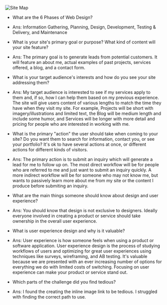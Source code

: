 ![Site Map](/imgs/site-map.png)

* What are the 6 Phases of Web Design?
* Ans: Information Gathering, Planning, Design, Development, Testing & Delivery, and Maintenance

* What is your site's primary goal or purpose? What kind of content will your site feature?
* Ans: The primary goal is to generate leads from potential customers. It will feature an about me, actual examples of past projects, services offered, a blog, and a contact form.

* What is your target audience's interests and how do you see your site addressing them?
* Ans: My target audience is interested to see if my services apply to them and, if so, how I can help them based on my previous experience. The site will give users content of various lengths to match the time they have when they visit my site. For example, Projects will be short with imagery/illustrations and limited text, the Blog will be medium length and include some humor, and Services will be longer with more detail and pricing for people who are interested in working with me.

* What is the primary "action" the user should take when coming to your site? Do you want them to search for information, contact you, or see your portfolio? It's ok to have several actions at once, or different actions for different kinds of visitors.
* Ans: The primary action is to submit an inquiry which will generate a lead for me to follow up on. The most direct workflow will be for people who are referred to me and just want to submit an inquiry quickly. A more indirect workflow will be for someone who may not know me, but wants to passively learn more about me from my site or the content I produce before submiting an inquiry.

* What are the main things someone should know about design and user experience?
* Ans: You should know that design is not exclusive to designers. Ideally everyone involved in creating a product or service should take ownership in the overall user experience.

* What is user experience design and why is it valuable?
* Ans: User experience is how someone feels when using a product or software application. User experience design is the process of studying workflows of users and optimizing for great user experiences using techniques like surveys, wireframing, and AB testing. It's valuable because we are presented with an ever increasing number of options for everything we do with limited costs of switching. Focusing on user experience can make your product or service stand out.

* Which parts of the challenge did you find tedious?
* Ans: I found the creating the inline image link to be tedious. I struggled with finding the correct path to use.